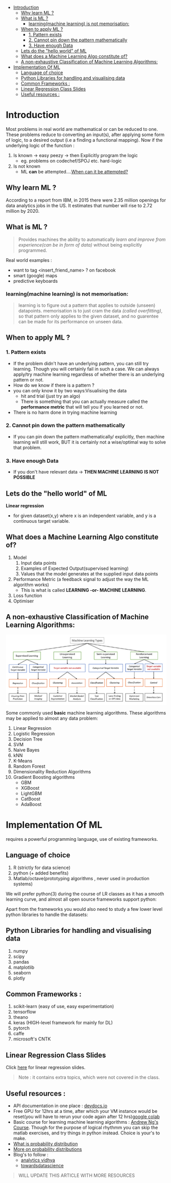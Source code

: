 - [Introduction](#introduction)
    - [Why learn ML ?](#why-learn-ml-)
    - [What is ML ?](#what-is-ml-)
        - [learning(machine learning) is not memorisation:](#learningmachine-learning-is-not-memorisation)
    - [When to apply ML ?](#when-to-apply-ml-)
        - [1. Pattern exists](#1-pattern-exists)
        - [2. Cannot pin down the pattern mathematically](#2-cannot-pin-down-the-pattern-mathematically)
        - [3. Have enough Data](#3-have-enough-data)
    - [Lets do the "hello world" of ML](#lets-do-the-hello-world-of-ml)
    - [What does a Machine Learning Algo constitute of?](#what-does-a-machine-learning-algo-constitute-of)
    - [A non-exhaustive Classification of Machine Learning Algorithms:](#a-non-exhaustive-classification-of-machine-learning-algorithms)
- [Implementation Of ML](#implementation-of-ml)
    - [Language of choice](#language-of-choice)
    - [Python Libraries for handling and visualising data](#python-libraries-for-handling-and-visualising-data)
    - [Common Frameworks :](#common-frameworks-)
    - [Linear Regression Class Slides](#linear-regression-class-slides)
    - [Useful resources :](#useful-resources-)



# Introduction 

Most problems in real world are mathematical or can be reduced to one. These problems reduce to converting an input(s), after applying some form of logic, to a desired output (i.e a finding a functional mapping). Now if the underlying logic of the function :

1. Is known -> easy peezy -> then Explicitly program the logic
    - eg. problems on codechef/SPOJ etc. hard-logic
2. Is not known
    - ML **can** be attempted....[When can it be attempted?](#when-to-apply-ml-)



## Why learn ML ?

According to a report from IBM, in 2015 there were 2.35 million openings for data analytics jobs in the US. It estimates that number will rise to 2.72 million by 2020.


## What is ML ?

> Provides machines the ability to automatically *learn and improve from experience(can be in form of data)* without being explicitly programmed.

Real world examples :
- want to tag <insert_friend_name> ? on facebook
- smart (google) maps 
- predictive keyboards

### learning(machine learning) is not memorisation:

> learning is to figure out a pattern that applies to outside (unseen) datapoints.
> memorisation is to just cram the data *(called overfitting)*, so that pattern only applies to the given dataset, and no guarentee can be made for its performance on unseen data.






## When to apply ML ?

### 1. Pattern exists
- If the problem didn't have an underlying pattern, you can still try learning. Though you will certainly fail in such a case. We can always apply/try machine learning regardless of whether there is an underlying pattern or not.
- How do we know if there is a pattern ?
- you can only know it by two ways:Visualising the data
    - hit and trial (just try an algo)
    - There is something that you can actually measure called the **performance metric** that will tell you if you learned or not.
- There is no harm done in trying machine learning

### 2. Cannot pin down the pattern mathematically
- If you can pin down the pattern mathematically/ explicitly, then machine learning will still work, BUT it is certainly not a wise/optimal way to solve that problem.

### 3. Have enough Data
- If you don't have relevant data -> **THEN MACHINE LEARNING IS NOT POSSIBLE**




## Lets do the "hello world" of ML


**Linear regression**

- for given dataset(x,y) where x is an independent variable, and y is a continuous target variable.



## What does a Machine Learning Algo constitute of?

1. Model
    1. Input data points
    2. Examples of Expected Output(supervised learning)
    3. Values that the model generates at the supplied input data points
2. Performance Metric (a feedback signal to adjust the way the ML algorithm works)
    - This is what is called **LEARNING -or- MACHINE LEARNING**.
3. Loss function
4. Optimiser





## A non-exhaustive Classification of Machine Learning Algorithms:

![classification](classification.png)


Some commonly used **basic** machine learning algorithms. These algorithms may be applied to almost any data problem:

1. Linear Regression
2. Logistic Regression
3. Decision Tree
4. SVM
5. Naive Bayes
6. kNN
7. K-Means
8. Random Forest
9. Dimensionality Reduction Algorithms
10. Gradient Boosting algorithms
    - GBM
    - XGBoost
    - LightGBM
    - CatBoost
    - AdaBoost






# Implementation Of ML

requires a powerful programming language, use of existing frameworks.

## Language of choice
1. R (strictly for data science)
2. python (+ added benefits)
3. Matlab/octave(prototyping algorithms , never used in production systems)

We will prefer python(3) during the course of LR classes as it has a smooth learning curve, and almost all open source frameworks support python:

Apart from the frameworks you would also need to study a few lower level python libraries to handle the datasets:


## Python Libraries for handling and visualising data
1. numpy
2. scipy
3. pandas
4. matplotlib
5. seaborn
6. plotly


## Common Frameworks :
1. scikit-learn (easy of use, easy experimentation)
2. tensorflow
3. theano
4. keras (HIGH-level framework for mainly for DL)
5. pytorch
6. caffe
7. microsoft's CNTK



## Linear Regression Class Slides

Click [here](04_LinearRegression.pdf) for linear regression slides.
> Note : it contains extra topics, which were not covered in the class.

## Useful resources :

- API documentation in one place : [devdocs.io](https://devdocs.io)
- Free GPU for 12hrs at a time, after which your VM instance would be reset(you will have to rerun your code again after 12 hrs)[google colab](https://colab.research.google.com/)
- Basic course for learning machine learning algorithms : [Andrew Ng's Course](https://www.coursera.org/learn/machine-learning/home/welcome). Though for the purpose of logical rhythmm you can skip the matlab exercises, and try things in python instead. Choice is your's to make.
- [What is probability distribution](https://www.analyticsvidhya.com/blog/2017/09/6-probability-distributions-data-science/)
- [More on probability distributions](https://medium.com/@srowen/common-probability-distributions-347e6b945ce4)
- Blog's to follow :
    - [analytics vidhya](https://www.analyticsvidhya.com/)
    - [towardsdatascience](http://towardsdatascience.com)


> WILL UPDATE THIS ARTICLE WITH MORE RESOURCES